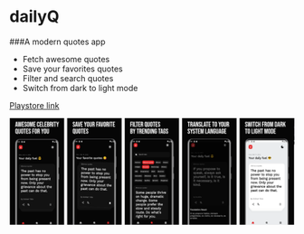 # dailyQ

###A modern quotes app

* Fetch awesome quotes
* Save your favorites quotes
* Filter and search quotes
* Switch from dark to light mode

[Playstore link](https://play.google.com/store/apps/details?id=com.deventhusiast.quotes.smart_quotes)

![playstore screenshot](assets/img/playstore-1.png)
